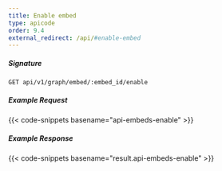 ```yaml
---
title: Enable embed
type: apicode
order: 9.4
external_redirect: /api/#enable-embed
---
```


##### Signature
`GET api/v1/graph/embed/:embed_id/enable`
##### Example Request
{{< code-snippets basename="api-embeds-enable" >}}
##### Example Response
{{< code-snippets basename="result.api-embeds-enable" >}}
